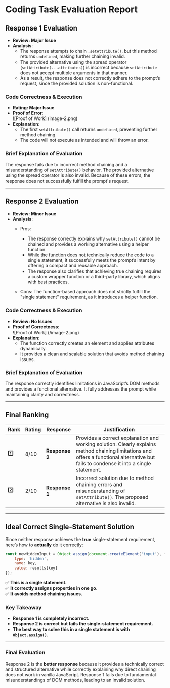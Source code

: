 # **Coding Task Evaluation Report**  

## **Response 1 Evaluation**  
- **Review: Major Issue**  
- **Analysis**:  
  - The response attempts to chain `.setAttribute()`, but this method returns `undefined`, making further chaining invalid.  
  - The provided alternative using the spread operator (`setAttribute(...attributes)`) is incorrect because `setAttribute` does not accept multiple arguments in that manner.  
  - As a result, the response does not correctly adhere to the prompt’s request, since the provided solution is non-functional.  

### **Code Correctness & Execution**  
- **Rating: Major Issue**  
- **Proof of Error**:  
  ![Proof of Work] (image-2.png)
- **Explanation**:  
  - The first `setAttribute()` call returns `undefined`, preventing further method chaining.  
  - The code will not execute as intended and will throw an error.  

### **Brief Explanation of Evaluation**  
The response fails due to incorrect method chaining and a misunderstanding of `setAttribute()` behavior. The provided alternative using the spread operator is also invalid. Because of these errors, the response does not successfully fulfill the prompt's request.  

---

## **Response 2 Evaluation**  
- **Review: Minor Issue**  
- **Analysis**: 
  - Pros:
    - The response correctly explains why `setAttribute()` cannot be chained and provides a working alternative using a helper function.  
    - While the function does not technically reduce the code to a single statement, it successfully meets the prompt’s intent by offering a compact and reusable approach.  
    - The response also clarifies that achieving true chaining requires a custom wrapper function or a third-party library, which aligns with best practices.  
  
  - Cons: The function-based approach does not strictly fulfill the "single statement" requirement, as it introduces a helper function.

### **Code Correctness & Execution**  
- **Review: No Issues**  
- **Proof of Correctness**:  
  ![Proof of Work] (/image-2.png)
- **Explanation**:  
  - The function correctly creates an element and applies attributes dynamically.  
  - It provides a clean and scalable solution that avoids method chaining issues.  

### **Brief Explanation of Evaluation**  
The response correctly identifies limitations in JavaScript’s DOM methods and provides a functional alternative. It fully addresses the prompt while maintaining clarity and correctness.  

---

## **Final Ranking**  

| Rank | Rating | Response | Justification |
|------|--------|----------|---------------|
| 1️⃣ | 8/10 | **Response 2** | Provides a correct explanation and working solution. Clearly explains method chaining limitations and offers a functional alternative but fails to condense it into a single statement. |
| 2️⃣ | 2/10 | **Response 1** | Incorrect solution due to method chaining errors and misunderstanding of `setAttribute()`. The proposed alternative is also invalid. |

---

## **Ideal Correct Single-Statement Solution**  
Since neither response achieves the **true** single-statement requirement, here’s how to **actually** do it correctly:  

```javascript
const newHiddenInput = Object.assign(document.createElement('input'), {
    type: 'hidden',
    name: key,
    value: results[key]
});
```
✅ **This is a single statement.**  
✅ **It correctly assigns properties in one go.**  
✅ **It avoids method chaining issues.**  

### **Key Takeaway**
- **Response 1 is completely incorrect.**  
- **Response 2 is correct but fails the single-statement requirement.**  
- **The best way to solve this in a single statement is with `Object.assign()`.**  

---

### **Final Evaluation**  
Response 2 is the **better response** because it provides a technically correct and structured alternative while correctly explaining why direct chaining does not work in vanilla JavaScript. Response 1 fails due to fundamental misunderstandings of DOM methods, leading to an invalid solution.
